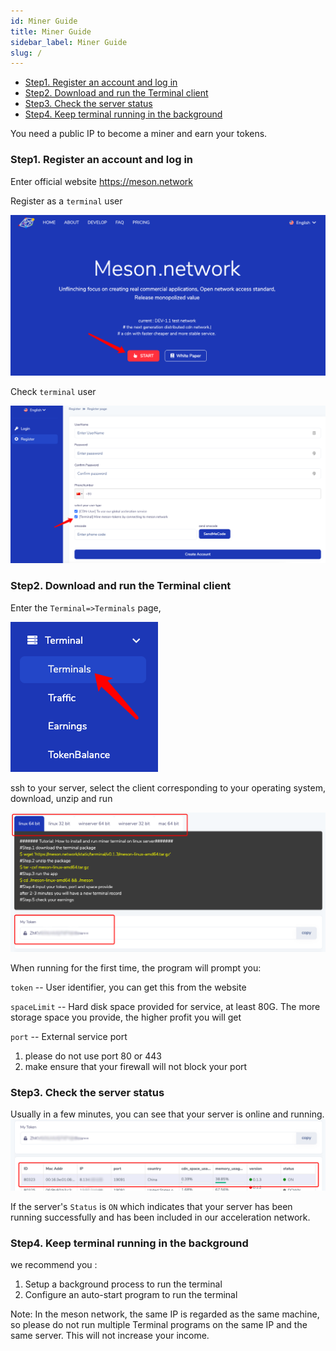 ```yaml
---
id: Miner Guide
title: Miner Guide
sidebar_label: Miner Guide
slug: /
---
```


- [Step1. Register an account and log in](#step1-register-an-account-and-log-in)
- [Step2. Download and run the Terminal client](#step2-download-and-run-the-terminal-client)
- [Step3. Check the server status](#step3-check-the-server-status)
- [Step4. Keep terminal running in the background](#step4-keep-terminal-running-in-the-background)


You need a public IP to become a miner and earn your tokens.

### Step1. Register an account and log in

Enter official website  <https://meson.network>

Register as a `terminal` user

![avatar](./img/reg1.png)

Check `terminal` user

![avatar](./img/reg3.png)

### Step2. Download and run the Terminal client

Enter the `Terminal=>Terminals` page,

![avatar](./img/terminal1.png)

ssh to your server, select the client corresponding to your operating system, download, unzip and run

![avatar](./img/terminal2.png)

When running for the first time, the program will prompt you:

`token` -- User identifier, you can get this from the website

`spaceLimit` -- Hard disk space provided for service, at least 80G. The more  storage space you provide, the higher profit you  will get

`port` -- External service port

  1. please do not use port 80 or 443
  2. make ensure that your firewall will not block your port

### Step3. Check the server status

Usually in a few minutes, you can see that your server is online and running.
![avatar](./img/terminal3.png)

If the server's `Status` is `ON` which indicates that your server has been running successfully and has been included in our acceleration network.

### Step4. Keep terminal running in the background

we recommend you :

1. Setup a background process to run the terminal
2. Configure an auto-start program to run the  terminal

Note:
In the meson network, the same IP is regarded as the same machine, so please do not run multiple Terminal programs on the same IP and the same server. This will not increase your income.

